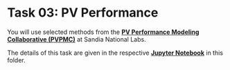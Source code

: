 # Task 03: PV Performance

You will use selected methods from the [**PV Performance Modeling Collaborative (PVPMC)**](https://pvpmc.sandia.gov/) at Sandia National Labs.

The details of this task are given in the respective [**Jupyter Notebook**](Task03_PV.ipynb) in this folder.

